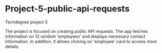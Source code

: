 # Project-5-public-api-requests
 Techdegree project 5

The project is focused on creating public API requests. The app fetches information on 12 random 'employees' and displays necessary contact information. In addition, it allows clicking on 'employee' card to access more details.